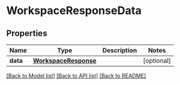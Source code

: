 # WorkspaceResponseData

## Properties
Name | Type | Description | Notes
------------ | ------------- | ------------- | -------------
**data** | [**WorkspaceResponse**](WorkspaceResponse.md) |  | [optional] 

[[Back to Model list]](../README.md#documentation-for-models) [[Back to API list]](../README.md#documentation-for-api-endpoints) [[Back to README]](../README.md)

